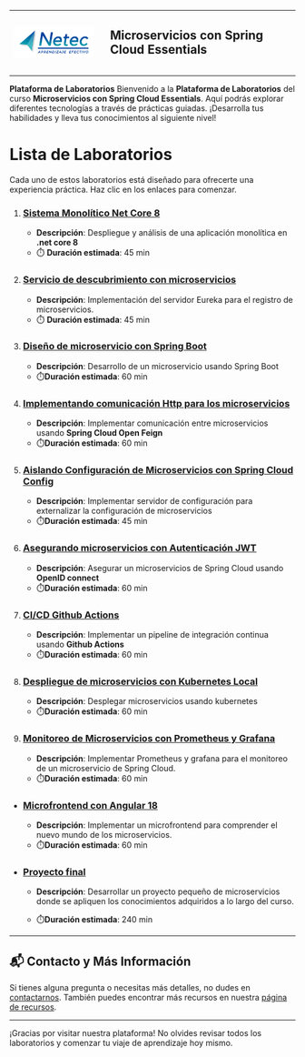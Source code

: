 <div>
<table>
  <tbody>
      <tr>
    <td> 
        <img src="./images/neteclogo.png" width="250px">
    <td>
    <td>
      <h2>Microservicios con Spring Cloud Essentials<h2>
    </td>
  </tr>
  </tbody>
<table>
</div>

**Plataforma de Laboratorios**
Bienvenido a la **Plataforma de Laboratorios** del curso **Microservicios con Spring Cloud Essentials**. Aquí podrás explorar diferentes tecnologías a través de prácticas guiadas. ¡Desarrolla tus habilidades y lleva tus conocimientos al siguiente nivel!

# Lista de Laboratorios
Cada uno de estos laboratorios está diseñado para ofrecerte una experiencia práctica. Haz clic en los enlaces para comenzar.

01. ### [Sistema Monolítico Net Core 8](./Capitulo1/README.md)
    - **Descripción**: Despliegue y análisis de una aplicación monolítica en **.net core 8**
    - ⏱️ **Duración estimada**: 45 min

02. ### [Servicio de descubrimiento con microservicios](./Capitulo2/README.md)
    - **Descripción**: Implementación del servidor Eureka para el registro de microservicios.
    - ⏱️ **Duración estimada**: 45 min

03. ### [Diseño de microservicio con Spring Boot](./Capitulo3/README.md)
    - **Descripción**: Desarrollo de un microservicio usando Spring Boot 
    - ⏱️**Duración estimada**: 60 min

04. ### [Implementando comunicación Http para los microservicios](./Capitulo4/README.md)
    - **Descripción**: Implementar comunicación entre microservicios usando **Spring Cloud Open Feign**
    - ⏱️**Duración estimada**: 60 min
05. ### [Aislando Configuración de Microservicios con Spring Cloud Config](./Capitulo5/README.md)
    - **Descripción**: Implementar servidor de configuración para externalizar la configuración de microservicios
    - ⏱️**Duración estimada**: 45 min


06. ### [Asegurando microservicios con Autenticación JWT](./Capitulo6/README.md)
    - **Descripción**: Asegurar un microservicios de Spring Cloud usando **OpenID connect**
    - ⏱️**Duración estimada**: 60 min

07. ### [CI/CD Github Actions](./Capitulo7/README.md)
    - **Descripción**: Implementar un pipeline de integración continua usando **Github Actions**
    - ⏱️**Duración estimada**: 60 min

08. ### [Despliegue de microservicios con Kubernetes Local](./Capitulo8/README.md)
    - **Descripción**: Desplegar microservicios usando kubernetes
    - ⏱️**Duración estimada**: 60 min


09. ### [Monitoreo de Microservicios con Prometheus y Grafana](./Capitulo9/README.md)
    - **Descripción**: Implementar Prometheus y grafana para el monitoreo de un microservicio de Spring Cloud.
    - ⏱️**Duración estimada**: 60 min

- ### [Microfrontend con Angular 18](./Capitulo10/README.md)
    - **Descripción**: Implementar un microfrontend para comprender el nuevo mundo de los microservicios.
    - ⏱️**Duración estimada**: 60 min

- ### [Proyecto final](./Capitulo11/README.md)
    - **Descripción**: Desarrollar un proyecto pequeño de microservicios donde se apliquen los conocimientos adquiridos a lo largo del curso. 

    - ⏱️**Duración estimada**: 240 min

---
## 📬 **Contacto y Más Información**

Si tienes alguna pregunta o necesitas más detalles, no dudes en [contactarnos](mailto:soporte@netec.com). También puedes encontrar más recursos en nuestra [página de recursos](https://netec.com).

---

¡Gracias por visitar nuestra plataforma! No olvides revisar todos los laboratorios y comenzar tu viaje de aprendizaje hoy mismo.
